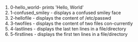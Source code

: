1. 0-hello_world- prints 'Hello, World'
2. 1-confused_smiley - displays a confused smiley face
3. 2-hellofile - displays the content of /etc/passwd
4. 3-twofiles - displays the content of two files con-currently
5. 4-lastlines - displays the last ten lines in a file/directory
6. 5-firstlines - displays the first ten lines in a file/directory
